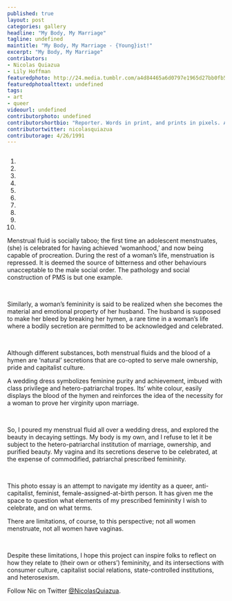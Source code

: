 ```yaml
---
published: true
layout: post
categories: gallery
headline: "My Body, My Marriage"
tagline: undefined
maintitle: "My Body, My Marriage - {Young}ist!"
excerpt: "My Body, My Marriage"
contributors:
- Nicolas Quiazua
- Lily Hoffman
featuredphoto: http://24.media.tumblr.com/a4d84465a6d0797e1965d27bb0fb5a59/tumblr_mpdilzxoKT1sp5io1o1_1280.jpg
featuredphotoalttext: undefined
tags:
- art
- queer
videourl: undefined
contributorphoto: undefined 
contributorshortbio: "Reporter. Words in print, and prints in pixels. Ancien Rédacteur en Chef du @DelitFrancais. Naat aliens but colonies."
contributortwitter: nicolasquiazua
contributorage: 4/26/1991
---
```

<p class='show hide-mobile'>
	<div id='postcarousel' class='col12 carousel slide hide-mobile'>
	        <div class="carousel-inner">
	          <div class="item active" >
	            <img src="http://24.media.tumblr.com/a4d84465a6d0797e1965d27bb0fb5a59/tumblr_mpdilzxoKT1sp5io1o1_1280.jpg" alt="">
	          </div>
	          <div class="item" >
	            <img src="http://24.media.tumblr.com/60a3e6b31615fdf359956b9a77b13295/tumblr_mpdilzxoKT1sp5io1o2_1280.jpg" alt="">
	          </div>
	          <div class="item" >
	            <img src="http://31.media.tumblr.com/b64ea2a8f1dbef05171a21cd6c996fc0/tumblr_mpdilzxoKT1sp5io1o3_1280.jpg" alt="">
	          </div>
	          <div class="item"  >
	            <img src="http://24.media.tumblr.com/f501e12e853f955d8c57118e6840c173/tumblr_mpdilzxoKT1sp5io1o4_1280.jpg" alt="">
	          </div>
	          <div class="item"  >
	            <img src="http://25.media.tumblr.com/c6176cd1cf5eb9ed1b8030bb58c91384/tumblr_mpdilzxoKT1sp5io1o5_1280.jpg" alt="" >
	          </div>
	          <div class="item"  >
	            <img src="http://31.media.tumblr.com/ac8d4b0081beec4f1b58c9d1e48c1495/tumblr_mpdilzxoKT1sp5io1o6_1280.jpg" alt="">
	          </div>
	          <div class="item"  >
	            <img src="http://31.media.tumblr.com/a98789c5eabeeaedead757509797858a/tumblr_mpdilzxoKT1sp5io1o7_1280.jpg" alt="">
	          </div>
	          <div class="item"  >
	            <img src="http://31.media.tumblr.com/ff96efc3f59f118a05b23674c8e8eb0c/tumblr_mpdilzxoKT1sp5io1o8_1280.jpg" alt="">
	          </div>
	          <div class="item"  >
	            <img src="http://24.media.tumblr.com/518d80b71ed7f1b066345d973f0904f2/tumblr_mpdilzxoKT1sp5io1o9_1280.jpg" alt="">
	          </div>
	          <div class="item"  >
	            <img src="http://24.media.tumblr.com/14ceac2e07e66d685501d2ccec55279a/tumblr_mpdilzxoKT1sp5io1o12_r1_1280.jpg" alt="">
	          </div>
	        </div>
	        <div id='nav-buttons-post' class='hide-mobile'>
	            <a class='left carousel-control' href='#postcarousel' data-slide='prev'><span class='pad4 prevslide'></span></a>
	            <a class='right carousel-control' href='#postcarousel' data-slide='next'><span class='pad4 nextslide'></span></a>
	        </div>
	        <ol class="carousel-indicators" class-'hide-mobile'>
	          <li data-target="#postcarousel" data-slide-to="0" class="active"></li>
	          <li data-target="#postcarousel" data-slide-to="1" class=""></li>
	          <li data-target="#postcarousel" data-slide-to="2" class=""></li>
	          <li data-target="#postcarousel" data-slide-to="3" class=""></li>
	          <li data-target="#postcarousel" data-slide-to="4" class=""></li>
	          <li data-target="#postcarousel" data-slide-to="5" class=""></li>
	          <li data-target="#postcarousel" data-slide-to="6" class=""></li>
	          <li data-target="#postcarousel" data-slide-to="7" class=""></li>
	          <li data-target="#postcarousel" data-slide-to="8" class=""></li>
	          <li data-target="#postcarousel" data-slide-to="9" class=""></li>
	        </ol>
    </div>
</p>

Menstrual fluid is socially taboo; the first time an adolescent menstruates, (she) is celebrated for having achieved ‘womanhood,’ and now being capable of procreation. During the rest of a woman’s life, menstruation is repressed. It is deemed the source of bitterness and other behaviours unacceptable to the male social order. The pathology and social construction of PMS is but one example.

<div class='hide show-mobile'>
<img src="http://24.media.tumblr.com/a4d84465a6d0797e1965d27bb0fb5a59/tumblr_mpdilzxoKT1sp5io1o1_1280.jpg" alt="" class='col12'>

<img src="http://24.media.tumblr.com/60a3e6b31615fdf359956b9a77b13295/tumblr_mpdilzxoKT1sp5io1o2_1280.jpg" alt="" class='col12'>
</div>

Similarly, a woman’s femininity is said to be realized when she  becomes the material and emotional property of her husband. The husband is supposed to make her bleed by breaking her hymen,  a rare time in a woman’s life where a bodily secretion are permitted to be acknowledged and celebrated.

<div class='hide show-mobile'>
<img src="http://31.media.tumblr.com/b64ea2a8f1dbef05171a21cd6c996fc0/tumblr_mpdilzxoKT1sp5io1o3_1280.jpg" alt="" class='col12'>

<img src="http://24.media.tumblr.com/f501e12e853f955d8c57118e6840c173/tumblr_mpdilzxoKT1sp5io1o4_1280.jpg" alt="" class='col12'>
</div>

Although different substances, both menstrual fluids and the blood of a hymen are ‘natural’ secretions that are co-opted to serve male ownership, pride and capitalist culture. 

A wedding dress symbolizes feminine purity and achievement, imbued with class privilege and hetero-patriarchal tropes. Its’ white colour, easily displays the blood of the hymen and reinforces the idea of  the necessity for a woman to prove her virginity upon marriage.

<div class='hide show-mobile'>
<img src="http://25.media.tumblr.com/c6176cd1cf5eb9ed1b8030bb58c91384/tumblr_mpdilzxoKT1sp5io1o5_1280.jpg" alt="" class='col12'>

<img src="http://31.media.tumblr.com/ac8d4b0081beec4f1b58c9d1e48c1495/tumblr_mpdilzxoKT1sp5io1o6_1280.jpg" alt="" class='col12'>
</div>

So, I poured my menstrual fluid all over a wedding dress, and explored the beauty in decaying settings. My body is my own, and I refuse to let it be subject to the hetero-patriarchal institution of marriage, ownership, and purified beauty. My vagina and its secretions deserve to be celebrated, at the expense of commodified, patriarchal prescribed femininity.

<div class='hide show-mobile'>
<img src="http://31.media.tumblr.com/a98789c5eabeeaedead757509797858a/tumblr_mpdilzxoKT1sp5io1o7_1280.jpg" alt="" class='col12'>

<img src="http://31.media.tumblr.com/ff96efc3f59f118a05b23674c8e8eb0c/tumblr_mpdilzxoKT1sp5io1o8_1280.jpg" alt="" class='col12'>
</div>

This photo essay is an attempt to navigate my identity as a queer, anti-capitalist, feminist, female-assigned-at-birth person. It has given me the space to question what elements of my prescribed femininity I wish to celebrate, and on what terms.

There are limitations, of course, to this perspective; not all women menstruate, not all women have vaginas.

<div class='hide show-mobile'>
<img src="http://24.media.tumblr.com/518d80b71ed7f1b066345d973f0904f2/tumblr_mpdilzxoKT1sp5io1o9_1280.jpg" alt="" class='col12'> 
<img src="http://24.media.tumblr.com/14ceac2e07e66d685501d2ccec55279a/tumblr_mpdilzxoKT1sp5io1o12_r1_1280.jpg" alt="" class='col12'>
</div>

Despite these limitations, I hope this project can inspire folks to reflect on how they relate to (their own or others’) femininity, and its intersections with consumer culture, capitalist social relations, state-controlled institutions, and heterosexism.

Follow Nic on Twitter <a href='twitter.com/NicolasQuiazua'>@NicolasQuiazua</a>.